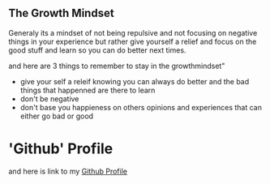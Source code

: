 ## The Growth Mindset

Generaly its a mindset of not being repulsive and not focusing on negative things in your experience but rather give yourself a relief and focus on the good stuff and learn so you can do better next times.

and here are 3 things to remember to stay in the growthmindset"

- give your self a releif knowing you can always do better and the bad things that happenned are there to learn
- don't be negative
- don't base you happieness on others opinions and experiences that can either go bad or good

# 'Github' Profile
and here is link to my [Github Profile](https://github.com/AliHayajneh95)

